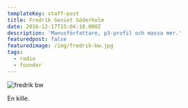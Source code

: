 ```yaml
---
templateKey: staff-post
title: Fredrik Geniet Söderholm
date: 2016-12-17T15:04:10.000Z
description: 'Manusförfattare, p3-profil och massa mer.'
featuredpost: false
featuredimage: /img/fredrik-bw.jpg
tags:
  - radio
  - founder
---
```

![fredrik bw](/img/fredrik-bw.jpg)

En kille.
